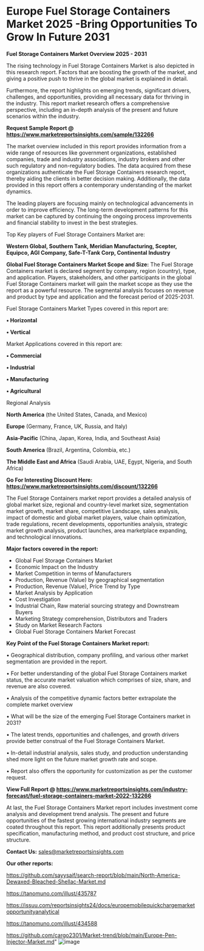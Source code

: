 # Europe Fuel Storage Containers Market 2025 -Bring Opportunities To Grow In Future 2031

<Strong> Fuel Storage Containers Market Overview 2025 - 2031</strong>

The rising technology in Fuel Storage Containers Market is also depicted in this research report. Factors that are boosting the growth of the market, and giving a positive push to thrive in the global market is explained in detail.

Furthermore, the report highlights on emerging trends, significant drivers, challenges, and opportunities, providing all necessary data for thriving in the industry. This report market research offers a comprehensive perspective, including an in-depth analysis of the present and future scenarios within the industry.

<strong>Request Sample Report @ <a href=https://www.marketreportsinsights.com/sample/132266>https://www.marketreportsinsights.com/sample/132266</a></strong>

The market overview included in this report provides information from a wide range of resources like government organizations, established companies, trade and industry associations, industry brokers and other such regulatory and non-regulatory bodies. The data acquired from these organizations authenticate the Fuel Storage Containers research report, thereby aiding the clients in better decision making. Additionally, the data provided in this report offers a contemporary understanding of the market dynamics.

The leading players are focusing mainly on technological advancements in order to improve efficiency. The long-term development patterns for this market can be captured by continuing the ongoing process improvements and financial stability to invest in the best strategies.

Top Key players of Fuel Storage Containers Market are:

<strong>Western Global, Southern Tank, Meridian Manufacturing, Scepter, Equipco, AGI Company, Safe-T-Tank Corp, Continental Industry</strong>

<strong><b>Global Fuel Storage Containers Market Scope and Size:</b></strong>
The Fuel Storage Containers market is declared segment by company, region (country), type, and application. Players, stakeholders, and other participants in the global Fuel Storage Containers market will gain the market scope as they use the report as a powerful resource. The segmental analysis focuses on revenue and product by type and application and the forecast period of 2025-2031.

Fuel Storage Containers Market Types covered in this report are:

<strong>• Horizontal

• Vertical</strong>

Market Applications covered in this report are:

<strong>• Commercial

• Industrial

• Manufacturing

• Agricultural</strong> 

Regional Analysis

<strong>North America</strong> (the United States, Canada, and Mexico)

<strong>Europe</strong> (Germany, France, UK, Russia, and Italy)

<strong>Asia-Pacific</strong> (China, Japan, Korea, India, and Southeast Asia)

<strong>South America</strong> (Brazil, Argentina, Colombia, etc.)

<strong>The Middle East and Africa</strong> (Saudi Arabia, UAE, Egypt, Nigeria, and South Africa)

<strong>Go For Interesting Discount Here: <a href=https://www.marketreportsinsights.com/discount/132266>https://www.marketreportsinsights.com/discount/132266</a></strong>

The Fuel Storage Containers market report provides a detailed analysis of global market size, regional and country-level market size, segmentation market growth, market share, competitive Landscape, sales analysis, impact of domestic and global market players, value chain optimization, trade regulations, recent developments, opportunities analysis, strategic market growth analysis, product launches, area marketplace expanding, and technological innovations.

<strong><b>Major factors covered in the report:</b></strong>
<ul>
  <li>Global Fuel Storage Containers Market </li>
  <li>Economic Impact on the Industry</li>
  <li>Market Competition in terms of Manufacturers</li>
  <li>Production, Revenue (Value) by geographical segmentation</li>
  <li>Production, Revenue (Value), Price Trend by Type</li>
  <li>Market Analysis by Application</li>
  <li>Cost Investigation</li>
  <li>Industrial Chain, Raw material sourcing strategy and Downstream Buyers</li>
  <li>Marketing Strategy comprehension, Distributors and Traders</li>
  <li>Study on Market Research Factors</li>
  <li>Global Fuel Storage Containers Market Forecast</li>
</ul>

<strong><b>Key Point of the Fuel Storage Containers Market report:</b></strong>

• Geographical distribution, company profiling, and various other market segmentation are provided in the report.

• For better understanding of the global Fuel Storage Containers market status, the accurate market valuation which comprises of size, share, and revenue are also covered.

• Analysis of the competitive dynamic factors better extrapolate the complete market overview

• What will be the size of the emerging Fuel Storage Containers market in 2031?

• The latest trends, opportunities and challenges, and growth drivers provide better construal of the Fuel Storage Containers Market.

• In-detail industrial analysis, sales study, and production understanding shed more light on the future market growth rate and scope.

• Report also offers the opportunity for customization as per the customer request.

<strong><b>View Full Report @ <a href=https://www.marketreportsinsights.com/industry-forecast/fuel-storage-containers-market-2022-132266>https://www.marketreportsinsights.com/industry-forecast/fuel-storage-containers-market-2022-132266</a></b></strong>


At last, the Fuel Storage Containers Market report includes investment come analysis and development trend analysis. The present and future opportunities of the fastest growing international industry segments are coated throughout this report. This report additionally presents product specification, manufacturing method, and product cost structure, and price structure.

<strong>Contact Us:</strong>
sales@marketreportsinsights.com

<strong>Our other reports:</strong>

<a href=https://github.com/sayysaif/search-report/blob/main/North-America-Dewaxed-Bleached-Shellac-Market.md>https://github.com/sayysaif/search-report/blob/main/North-America-Dewaxed-Bleached-Shellac-Market.md</a>

<a href=https://tanomuno.com/illust/435787>https://tanomuno.com/illust/435787</a>

<a href=https://issuu.com/reportsinsights24/docs/europemobilequickchargemarketopportunityanalytical>https://issuu.com/reportsinsights24/docs/europemobilequickchargemarketopportunityanalytical</a>

<a href=https://tanomuno.com/illust/434588>https://tanomuno.com/illust/434588</a>

<a href=https://github.com/cargo2301/Market-trend/blob/main/Europe-Pen-Injector-Market.md>https://github.com/cargo2301/Market-trend/blob/main/Europe-Pen-Injector-Market.md</a>"
![image](https://github.com/user-attachments/assets/e47bd01c-3667-44a1-a859-c628b930c0aa)
